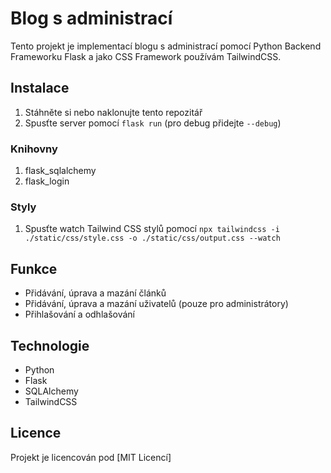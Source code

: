 # Blog s administrací

Tento projekt je implementací blogu s administrací pomocí Python Backend Frameworku Flask a jako CSS Framework používám TailwindCSS.

## Instalace

1. Stáhněte si nebo naklonujte tento repozitář
2. Spusťte server pomocí `flask run` (pro debug přidejte `--debug`)

### Knihovny

1. flask_sqlalchemy
2. flask_login

### Styly

1. Spusťte watch Tailwind CSS stylů pomocí `npx tailwindcss -i ./static/css/style.css -o ./static/css/output.css --watch`

## Funkce

- Přidávání, úprava a mazání článků
- Přidávání, úprava a mazání uživatelů (pouze pro administrátory)
- Přihlašování a odhlašování

## Technologie

- Python
- Flask
- SQLAlchemy
- TailwindCSS

## Licence

Projekt je licencován pod [MIT Licencí]

